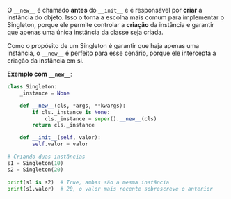 O `__new__` é chamado **antes** do `__init__` e é responsável por **criar** a instância do objeto. Isso o torna a escolha mais comum para implementar o Singleton, porque ele permite controlar a **criação** da instância e garantir que apenas uma única instância da classe seja criada.

Como o propósito de um Singleton é garantir que haja apenas uma instância, o `__new__` é perfeito para esse cenário, porque ele intercepta a criação da instância em si.

**Exemplo com `__new__`**:

```Python
class Singleton:
    _instance = None

    def __new__(cls, *args, **kwargs):
        if cls._instance is None:
            cls._instance = super().__new__(cls)
        return cls._instance

    def __init__(self, valor):
        self.valor = valor

# Criando duas instâncias
s1 = Singleton(10)
s2 = Singleton(20)

print(s1 is s2)  # True, ambas são a mesma instância
print(s1.valor)  # 20, o valor mais recente sobrescreve o anterior
```

